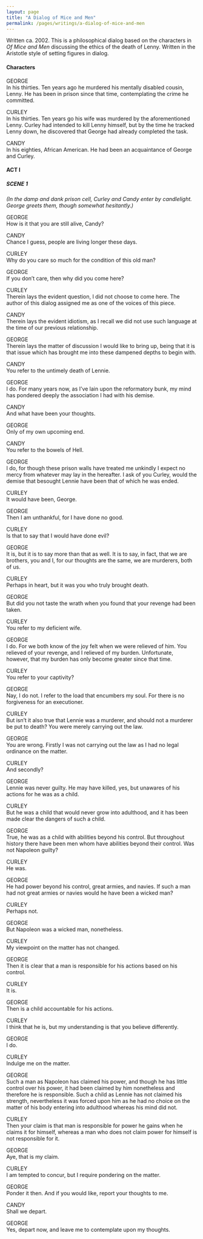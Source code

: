 ```yaml
---
layout: page
title: "A Dialog of Mice and Men"
permalink: /pages/writings/a-dialog-of-mice-and-men
---
```

<!-- wp:paragraph {"textColor":"very-dark-gray","backgroundColor":"very-light-gray","fontSize":"small"} -->
<p class="has-text-color has-background has-small-font-size has-very-dark-gray-color has-very-light-gray-background-color">Written ca. 2002. This is a philosophical dialog based on the characters in <em>Of Mice and Men</em> discussing the ethics of the death of Lenny. Written in the Aristotle style of setting figures in dialog.</p>
<!-- /wp:paragraph -->

<!-- wp:heading {"level":4} -->
<h4>Characters</h4>
<!-- /wp:heading -->

<!-- wp:paragraph -->
<p>GEORGE<br>In his thirties. Ten years ago he murdered his mentally disabled cousin, Lenny. He has been in prison since that time, contemplating the crime he committed.</p>
<!-- /wp:paragraph -->

<!-- wp:paragraph -->
<p>CURLEY<br>In his thirties. Ten years go his wife was murdered by the aforementioned Lenny. Curley had intended to kill Lenny himself, but by the time he tracked Lenny down, he discovered that George had already completed the task.</p>
<!-- /wp:paragraph -->

<!-- wp:paragraph -->
<p>CANDY<br>In his eighties, African American. He had been an acquaintance of George and Curley.</p>
<!-- /wp:paragraph -->

<!-- wp:heading {"level":4} -->
<h4>ACT I</h4>
<!-- /wp:heading -->

<!-- wp:heading {"level":5} -->
<h5>SCENE 1</h5>
<!-- /wp:heading -->

<!-- wp:paragraph -->
<p><em>(In the damp and dank prison cell, Curley and Candy enter by candlelight. George greets them, though somewhat hesitantly.)</em></p>
<!-- /wp:paragraph -->

<!-- wp:paragraph -->
<p>GEORGE<br>How is it that you are still alive, Candy?</p>
<!-- /wp:paragraph -->

<!-- wp:paragraph -->
<p>CANDY<br>Chance I guess, people are living longer these days.</p>
<!-- /wp:paragraph -->

<!-- wp:paragraph -->
<p>CURLEY<br>Why do you care so much for the condition of this old man?</p>
<!-- /wp:paragraph -->

<!-- wp:paragraph -->
<p>GEORGE<br>If you don’t care, then why did you come here?</p>
<!-- /wp:paragraph -->

<!-- wp:paragraph -->
<p>CURLEY<br>Therein lays the evident question, I did not choose to come here. The author of this dialog assigned me as one of the voices of this piece.</p>
<!-- /wp:paragraph -->

<!-- wp:paragraph -->
<p>CANDY<br>Therein lays the evident idiotism, as I recall we did not use such language at the time of our previous relationship.</p>
<!-- /wp:paragraph -->

<!-- wp:paragraph -->
<p>GEORGE<br>Therein lays the matter of discussion I would like to bring up, being that it is that issue which has brought me into these dampened depths to begin with.</p>
<!-- /wp:paragraph -->

<!-- wp:paragraph -->
<p>CANDY<br>You refer to the untimely death of Lennie.</p>
<!-- /wp:paragraph -->

<!-- wp:paragraph -->
<p>GEORGE<br>I do. For many years now, as I’ve lain upon the reformatory bunk, my mind has pondered deeply the association I had with his demise.</p>
<!-- /wp:paragraph -->

<!-- wp:paragraph -->
<p>CANDY<br>And what have been your thoughts.</p>
<!-- /wp:paragraph -->

<!-- wp:paragraph -->
<p>GEORGE<br>Only of my own upcoming end.</p>
<!-- /wp:paragraph -->

<!-- wp:paragraph -->
<p>CANDY<br>You refer to the bowels of Hell.</p>
<!-- /wp:paragraph -->

<!-- wp:paragraph -->
<p>GEORGE<br>I do, for though these prison walls have treated me unkindly I expect no mercy from whatever may lay in the hereafter. I ask of you Curley, would the demise that besought Lennie have been that of which he was ended.</p>
<!-- /wp:paragraph -->

<!-- wp:paragraph -->
<p>CURLEY<br>It would have been, George.</p>
<!-- /wp:paragraph -->

<!-- wp:paragraph -->
<p>GEORGE<br>Then I am unthankful, for I have done no good.</p>
<!-- /wp:paragraph -->

<!-- wp:paragraph -->
<p>CURLEY<br>Is that to say that I would have done evil?</p>
<!-- /wp:paragraph -->

<!-- wp:paragraph -->
<p>GEORGE<br>It is, but it is to say more than that as well. It is to say, in fact, that we are brothers, you and I, for our thoughts are the same, we are murderers, both of us.</p>
<!-- /wp:paragraph -->

<!-- wp:paragraph -->
<p>CURLEY<br>Perhaps in heart, but it was you who truly brought death.</p>
<!-- /wp:paragraph -->

<!-- wp:paragraph -->
<p>GEORGE<br>But did you not taste the wrath when you found that your revenge had been taken.</p>
<!-- /wp:paragraph -->

<!-- wp:paragraph -->
<p>CURLEY<br>You refer to my deficient wife.</p>
<!-- /wp:paragraph -->

<!-- wp:paragraph -->
<p>GEORGE<br>I do. For we both know of the joy felt when we were relieved of him. You relieved of your revenge, and I relieved of my burden. Unfortunate, however, that my burden has only become greater since that time.</p>
<!-- /wp:paragraph -->

<!-- wp:paragraph -->
<p>CURLEY<br>You refer to your captivity?</p>
<!-- /wp:paragraph -->

<!-- wp:paragraph -->
<p>GEORGE<br>Nay, I do not. I refer to the load that encumbers my soul. For there is no forgiveness for an executioner.</p>
<!-- /wp:paragraph -->

<!-- wp:paragraph -->
<p>CURLEY<br>But isn’t it also true that Lennie was a murderer, and should not a murderer be put to death? You were merely carrying out the law.</p>
<!-- /wp:paragraph -->

<!-- wp:paragraph -->
<p>GEORGE<br>You are wrong. Firstly I was not carrying out the law as I had no legal ordinance on the matter.</p>
<!-- /wp:paragraph -->

<!-- wp:paragraph -->
<p>CURLEY<br>And secondly?</p>
<!-- /wp:paragraph -->

<!-- wp:paragraph -->
<p>GEORGE<br>Lennie was never guilty. He may have killed, yes, but unawares of his actions for he was as a child.</p>
<!-- /wp:paragraph -->

<!-- wp:paragraph -->
<p>CURLEY<br>But he was a child that would never grow into adulthood, and it has been made clear the dangers of such a child.</p>
<!-- /wp:paragraph -->

<!-- wp:paragraph -->
<p>GEORGE<br>True, he was as a child with abilities beyond his control. But throughout history there have been men whom have abilities beyond their control. Was not Napoleon guilty?</p>
<!-- /wp:paragraph -->

<!-- wp:paragraph -->
<p>CURLEY<br>He was.</p>
<!-- /wp:paragraph -->

<!-- wp:paragraph -->
<p>GEORGE<br>He had power beyond his control, great armies, and navies. If such a man had not great armies or navies would he have been a wicked man?</p>
<!-- /wp:paragraph -->

<!-- wp:paragraph -->
<p>CURLEY<br>Perhaps not.</p>
<!-- /wp:paragraph -->

<!-- wp:paragraph -->
<p>GEORGE<br>But Napoleon was a wicked man, nonetheless.</p>
<!-- /wp:paragraph -->

<!-- wp:paragraph -->
<p>CURLEY<br>My viewpoint on the matter has not changed.</p>
<!-- /wp:paragraph -->

<!-- wp:paragraph -->
<p>GEORGE<br>Then it is clear that a man is responsible for his actions based on his control.</p>
<!-- /wp:paragraph -->

<!-- wp:paragraph -->
<p>CURLEY<br>It is.</p>
<!-- /wp:paragraph -->

<!-- wp:paragraph -->
<p>GEORGE<br>Then is a child accountable for his actions.</p>
<!-- /wp:paragraph -->

<!-- wp:paragraph -->
<p>CURLEY<br>I think that he is, but my understanding is that you believe differently.</p>
<!-- /wp:paragraph -->

<!-- wp:paragraph -->
<p>GEORGE<br>I do.</p>
<!-- /wp:paragraph -->

<!-- wp:paragraph -->
<p>CURLEY<br>Indulge me on the matter.</p>
<!-- /wp:paragraph -->

<!-- wp:paragraph -->
<p>GEORGE<br>Such a man as Napoleon has claimed his power, and though he has little control over his power, it had been claimed by him nonetheless and therefore he is responsible. Such a child as Lennie has not claimed his strength, nevertheless it was forced upon him as he had no choice on the matter of his body entering into adulthood whereas his mind did not.</p>
<!-- /wp:paragraph -->

<!-- wp:paragraph -->
<p>CURLEY<br>Then your claim is that man is responsible for power he gains when he claims it for himself, whereas a man who does not claim power for himself is not responsible for it.</p>
<!-- /wp:paragraph -->

<!-- wp:paragraph -->
<p>GEORGE<br>Aye, that is my claim.</p>
<!-- /wp:paragraph -->

<!-- wp:paragraph -->
<p>CURLEY<br>I am tempted to concur, but I require pondering on the matter.</p>
<!-- /wp:paragraph -->

<!-- wp:paragraph -->
<p>GEORGE<br>Ponder it then. And if you would like, report your thoughts to me.</p>
<!-- /wp:paragraph -->

<!-- wp:paragraph -->
<p>CANDY<br>Shall we depart.</p>
<!-- /wp:paragraph -->

<!-- wp:paragraph -->
<p>GEORGE<br>Yes, depart now, and leave me to contemplate upon my thoughts.</p>
<!-- /wp:paragraph -->
